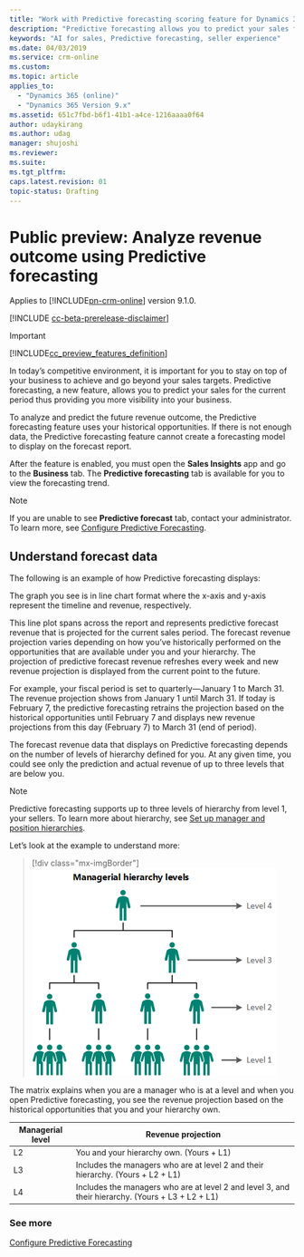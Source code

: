 ```yaml
---
title: "Work with Predictive forecasting scoring feature for Dynamics 365 for Customer Engagement | MicrosoftDocs"
description: "Predictive forecasting allows you to predict your sales for the current period by providing visibility into your business"
keywords: "AI for sales, Predictive forecasting, seller experience"
ms.date: 04/03/2019
ms.service: crm-online
ms.custom: 
ms.topic: article
applies_to:
  - "Dynamics 365 (online)"
  - "Dynamics 365 Version 9.x"
ms.assetid: 651c7fbd-b6f1-41b1-a4ce-1216aaaa0f64
author: udaykirang
ms.author: udag
manager: shujoshi
ms.reviewer: 
ms.suite: 
ms.tgt_pltfrm: 
caps.latest.revision: 01
topic-status: Drafting
---
```


# Public preview: Analyze revenue outcome using Predictive forecasting

Applies to [!INCLUDE[pn-crm-online](../includes/pn-crm-online.md)] version 9.1.0.

[!INCLUDE [cc-beta-prerelease-disclaimer](../includes/cc-beta-prerelease-disclaimer.md)]

> [!IMPORTANT]
> [!INCLUDE[cc_preview_features_definition](../includes/cc-preview-features-definition.md)]  

In today’s competitive environment, it is important for you to stay on top of your business to achieve and go beyond your sales targets. Predictive forecasting, a new feature, allows you to predict your sales for the current period thus providing you more visibility into your business. 

To analyze and predict the future revenue outcome, the Predictive forecasting feature uses your historical opportunities. If there is not enough data, the Predictive forecasting feature cannot create a forecasting model to display on the forecast report.

After the feature is enabled, you must open the **Sales Insights** app and go to the **Business** tab. The **Predictive forecasting** tab is available for you to view the forecasting trend.


<!--Is it the Predictive forecasting tab or Predictive forecast tab?-->

<!--URL needed in the following paragraph.-->

> [!NOTE]
> If you are unable to see **Predictive forecast** tab, contact your administrator. To learn more, see [Configure Predictive Forecasting](). 

## Understand forecast data
The following is an example of how Predictive forecasting displays:

<!-- Include screenshot of the graph-->

The graph you see is in line chart format where the x-axis and y-axis represent the timeline and revenue, respectively.

This line plot spans across the report and represents predictive forecast revenue that is projected for the current sales period. The forecast revenue projection varies depending on how you’ve historically performed on the opportunities that are available under you and your hierarchy. The projection of predictive forecast revenue refreshes every week and new revenue projection is displayed from the current point to the future.

For example, your fiscal period is set to quarterly—January 1 to March 31. The revenue projection shows from January 1 until March 31. If today is February 7, the predictive forecasting retrains the projection based on the historical opportunities until February 7 and displays new revenue projections from this day (February 7) to March 31 (end of period).

The forecast revenue data that displays on Predictive forecasting depends on the number of levels of hierarchy defined for you. At any given time, you could see only the prediction and actual revenue of up to three levels that are below you.

> [!NOTE]
> Predictive forecasting supports up to three levels of hierarchy from level 1, your sellers. To learn more about hierarchy, see [Set up manager and position hierarchies](/dynamics365/customer-engagement/admin/hierarchy-security#set-up-manager-and-position-hierarchies).

Let’s look at the example to understand more:

> [!div class="mx-imgBorder"]
> ![Managerial hierarchy levels](media/managerial-hierarchy.png "Managerial hierarchy levels") 

The matrix explains when you are a manager who is at a level and when you open Predictive forecasting, you see the revenue projection based on the historical opportunities that you and your hierarchy own.

| Managerial level   | Revenue projection |
|--------------------|--------------------|
|L2|You and your hierarchy own. (Yours + L1)|
|L3|Includes the managers who are at level 2 and their hierarchy. (Yours + L2 + L1)|
|L4|Includes the managers who are at level 2 and level 3, and their hierarchy. (Yours + L3 + L2 + L1)|

### See more

<!--Needs URL-->


[Configure Predictive Forecasting]()
